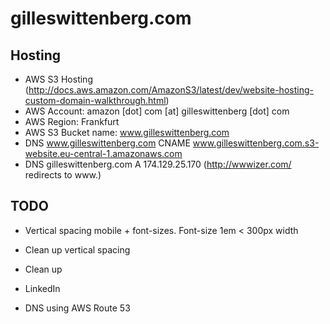 # gilleswittenberg.com


## Hosting

- AWS S3 Hosting (http://docs.aws.amazon.com/AmazonS3/latest/dev/website-hosting-custom-domain-walkthrough.html)
- AWS Account: amazon [dot] com [at] gilleswittenberg [dot] com
- AWS Region: Frankfurt
- AWS S3 Bucket name: www.gilleswittenberg.com
- DNS www.gilleswittenberg.com CNAME www.gilleswittenberg.com.s3-website.eu-central-1.amazonaws.com
- DNS gilleswittenberg.com A 174.129.25.170 (http://wwwizer.com/ redirects to www.)


## TODO

- Vertical spacing mobile + font-sizes. Font-size 1em < 300px width
- Clean up vertical spacing
- Clean up

- LinkedIn
- DNS using AWS Route 53
